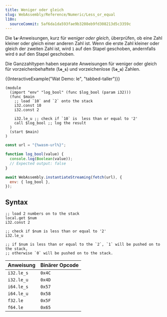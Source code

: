 ```yaml
---
title: Weniger oder gleich
slug: WebAssembly/Reference/Numeric/Less_or_equal
l10n:
  sourceCommit: 5af6da1da593fae9b3208eb9fd308213d5c3359c
---
```


Die **`le`**-Anweisungen, kurz für _weniger oder gleich_, überprüfen, ob eine Zahl kleiner oder gleich einer anderen Zahl ist. Wenn die erste Zahl kleiner oder gleich der zweiten Zahl ist, wird `1` auf den Stapel geschoben, andernfalls wird `0` auf den Stapel geschoben.

Die Ganzzahltypen haben separate Anweisungen für weniger oder gleich für vorzeichenbehaftete (**`le_s`**) und vorzeichenlose (**`le_u`**) Zahlen.

{{InteractiveExample("Wat Demo: le", "tabbed-taller")}}

```wat interactive-example
(module
  (import "env" "log_bool" (func $log_bool (param i32)))
  (func $main
    ;; load `10` and `2` onto the stack
    i32.const 10
    i32.const 2

    i32.le_u ;; check if `10` is  less than or equal to '2'
    call $log_bool ;; log the result
  )
  (start $main)
)
```

```js interactive-example
const url = "{%wasm-url%}";

function log_bool(value) {
  console.log(Boolean(value));
  // Expected output: false
}

await WebAssembly.instantiateStreaming(fetch(url), {
  env: { log_bool },
});
```

## Syntax

```wasm
;; load 2 numbers on to the stack
local.get $num
i32.const 2

;; check if $num is less than or equal to '2'
i32.le_u

;; if $num is less than or equal to the `2`, `1` will be pushed on to the stack,
;; otherwise `0` will be pushed on to the stack.
```

| Anweisung  | Binärer Opcode |
| ---------- | -------------- |
| `i32.le_s` | `0x4C`         |
| `i32.le_u` | `0x4D`         |
| `i64.le_s` | `0x57`         |
| `i64.le_u` | `0x58`         |
| `f32.le`   | `0x5F`         |
| `f64.le`   | `0x65`         |
